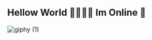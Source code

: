   ## Hellow World 👨‍💻👩‍💻 Im Online 🪪
  ![giphy (1)](https://user-images.githubusercontent.com/117610367/217026922-a060d58f-2104-40eb-bc22-969dab2dae4e.gif)

